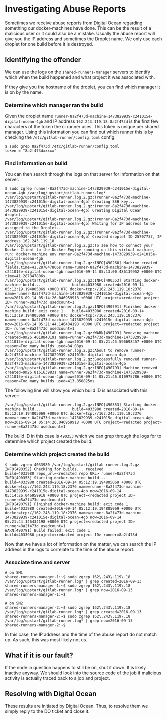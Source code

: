 # Investigating Abuse Reports

Sometimes we receive abuse reports from Digital Ocean regarding something
our docker-machines have done. This can be the result of a malicious user
or it could also be a mistake. Usually the abuse report will give you the
IP address and sometimes the Droplet name. We only use each droplet for 
one build before it is destroyed.

## Identifying the offender

We can use the logs on the `shared-runners-manager` servers to identify 
which when the build happened and what project it was associated with. 

If they give you the hostname of the droplet, you can find which manager it 
is on by the name.

### Determine which manager ran the build

Given the droplet name `runner-8a2f473d-machine-1473829939-c241015e-digital-ocean-4gb` and IP 
address `162.243.119.18`, 
`8a2f473d` is the first few characters of the token the ci runner uses. This token is unique
per shared manager. Using this information you can find out which runner this is by checking
the `/etc/gitlab-runner/config.toml` config.

```
$ sudo grep 8a2f473d /etc/gitlab-runner/config.toml                                                                                                                           
token = "8a2f473dxxxxx"
```

### Find information on build
You can then search through the logs on that server for information on that server.

```
$ sudo zgrep runner-8a2f473d-machine-1473829939-c241015e-digital-ocean-4gb /var/log/upstart/gitlab-runner.log*
/var/log/upstart/gitlab-runner.log.2.gz:(runner-8a2f473d-machine-1473829939-c241015e-digital-ocean-4gb) Creating SSH key...
/var/log/upstart/gitlab-runner.log.2.gz:(runner-8a2f473d-machine-1473829939-c241015e-digital-ocean-4gb) Creating Digital Ocean droplet...
/var/log/upstart/gitlab-runner.log.2.gz:(runner-8a2f473d-machine-1473829939-c241015e-digital-ocean-4gb) Waiting for IP address to be assigned to the Droplet...
/var/log/upstart/gitlab-runner.log.2.gz:(runner-8a2f473d-machine-1473829939-c241015e-digital-ocean-4gb) Created droplet ID 25707737, IP address 162.243.119.18
/var/log/upstart/gitlab-runner.log.2.gz:To see how to connect your Docker Client to the Docker Engine running on this virtual machine, run: docker-machine env runner-8a2f473d-machine-1473829939-c241015e-digital-ocean-4gb
/var/log/upstart/gitlab-runner.log.2.gz:INFO[490268] Machine created                               fields.time=41.287847806s name=runner-8a2f473d-machine-1473829939-c241015e-digital-ocean-4gb now=2016-09-14 05:13:00.486139952 +0000 UTC time=41.287847806s
/var/log/upstart/gitlab-runner.log.2.gz:INFO[490353] Starting docker-machine build...              build=4033980 created=2016-09-14 05:12:19.194805069 +0000 UTC docker=tcp://162.243.119.18:2376 name=runner-8a2f473d-machine-1473829939-c241015e-digital-ocean-4gb now=2016-09-14 05:14:26.046959918 +0000 UTC project=<redacted project ID> runner=8a2f473d usedcount=1
/var/log/upstart/gitlab-runner.log.2.gz:INFO[490791] Finished docker-machine build: exit code 1    build=4033980 created=2016-09-14 05:12:19.194805069 +0000 UTC docker=tcp://162.243.119.18:2376 name=runner-8a2f473d-machine-1473829939-c241015e-digital-ocean-4gb now=2016-09-14 05:21:44.146434198 +0000 UTC project=<redacted project ID> runner=8a2f473d usedcount=1
/var/log/upstart/gitlab-runner.log.2.gz:WARN[490793] Removing machine                              created=9m26.401884019s name=runner-8a2f473d-machine-1473829939-c241015e-digital-ocean-4gb now=2016-09-14 05:21:45.596698457 +0000 UTC reason=Too many builds used=34.08µs
/var/log/upstart/gitlab-runner.log.2.gz:About to remove runner-8a2f473d-machine-1473829939-c241015e-digital-ocean-4gb
/var/log/upstart/gitlab-runner.log.2.gz:Successfully removed runner-8a2f473d-machine-1473829939-c241015e-digital-ocean-4gb
/var/log/upstart/gitlab-runner.log.2.gz:INFO[490793] Machine removed                               created=9m26.816163983s name=runner-8a2f473d-machine-1473829939-c241015e-digital-ocean-4gb now=2016-09-14 05:21:46.010975786 +0000 UTC reason=Too many builds used=413.850825ms
```

The following line will show you which build ID is associated with this server:

```
/var/log/upstart/gitlab-runner.log.2.gz:INFO[490353] Starting docker-machine build...              build=4033980 created=2016-09-14 05:12:19.194805069 +0000 UTC docker=tcp://162.243.119.18:2376 name=runner-8a2f473d-machine-1473829939-c241015e-digital-ocean-4gb now=2016-09-14 05:14:26.046959918 +0000 UTC project=<redacted project> runner=8a2f473d usedcount=1
```

The build ID in this case is `490353` which we can grep through the logs for to 
determine which project created the build.

### Determine which project created the build

```
$ sudo zgrep 4033980 /var/log/upstart/gitlab-runner.log.2.gz
INFO[490352] Checking for builds... received               build=4033980 repo_url=<redacted repo URL> runner=8a2f473d
INFO[490353] Starting docker-machine build...              build=4033980 created=2016-09-14 05:12:19.194805069 +0000 UTC docker=tcp://162.243.119.18:2376 name=runner-8a2f473d-machine-1473829939-c241015e-digital-ocean-4gb now=2016-09-14 05:14:26.046959918 +0000 UTC project=<redacted project ID> runner=8a2f473d usedcount=1
INFO[490791] Finished docker-machine build: exit code 1    build=4033980 created=2016-09-14 05:12:19.194805069 +0000 UTC docker=tcp://162.243.119.18:2376 name=runner-8a2f473d-machine-1473829939-c241015e-digital-ocean-4gb now=2016-09-14 05:21:44.146434198 +0000 UTC project=<redacted project ID> runner=8a2f473d usedcount=1
WARN[490791] Build failed: exit code 1                     build=4033980 project=<redacted project ID> runner=8a2f473d
```

Now that we have a lot of information on the matter, we can search the IP address in the 
logs to correlate to the time of the abuse report.

### Associate time and server

```
# on SM1
shared-runners-manager-1:~$ sudo zgrep 162\.243\.119\.18 /var/log/upstart/gitlab-runner.log* | grep created=2016-09-13
shared-runners-manager-1:~$ sudo zgrep 162\.243\.119\.18 /var/log/upstart/gitlab-runner.log* | grep now=2016-09-13
shared-runners-manager-1:~$

# on SM2
shared-runners-manager-2:~$ sudo zgrep 162\.243\.119\.18 /var/log/upstart/gitlab-runner.log* | grep created=2016-09-13
shared-runners-manager-2:~$ sudo zgrep 162\.243\.119\.18 /var/log/upstart/gitlab-runner.log* | grep now=2016-09-13
shared-runners-manager-2:~$
```

In this case, the IP address and the time of the abuse report do not match up. As such, this was
most likely not us. 

## What if it is our fault?

If the node in question happens to still be on, shut it down. It is likely inactive anyway.
We should look into the source code of the job if malicious activity is actually traced back
to a job and project.

## Resolving with Digital Ocean

These results are initiated by Digital Ocean. Thus, to resolve them we simply reply to the
DO ticket and close it. 
